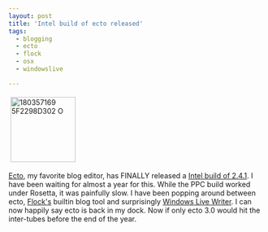 ```yaml
---
layout: post
title: 'Intel build of ecto released'
tags:
  - blogging
  - ecto
  - flock
  - osx
  - windowslive

---
```


<img src="http://www.the8thsign.com/wp-content/uploads/2006/10/180357169_5f2298d302_o.gif" alt="180357169 5F2298D302 O" border="0" height="128" hspace="4" vspace="4" width="128" />

<a href="http://ecto.kung-foo.tv/">Ecto</a>, my favorite blog editor, has FINALLY released a <a href="http://ecto.kung-foo.tv/archives/001733.php">Intel build of 2.4.1</a>. I have been waiting for almost a year for this. While the PPC build worked under Rosetta, it was painfully slow. I have been popping around between ecto, <a href="http://www.flock.com">Flock's</a> builtin blog tool and surprisingly <a href="http://ideas.live.com/programpage.aspx?versionId=4372c8c2-b76f-4d44-aea1-9835b61d8dc1">Windows Live Writer</a>. I can now happily say ecto is back in my dock. Now if only ecto 3.0 would hit the inter-tubes before the end of the year.
<!-- technorati tags start -->
<!-- technorati tags end -->

